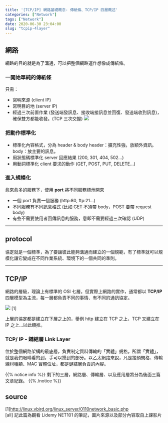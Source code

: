 ```yaml
---
title: '[TCP/IP] 網路基礎概念- 傳紙條、TCP/IP 四層概述'
categories: ["Network"]
tags: ["Network"]
date: 2020-06-30 23:04:00
slug: "tcpip-4layer"
---
```

## 網路
網路的目的就是為了溝通，可以把整個網路運作想像成傳紙條。
<!--more-->
### 一開始單純的傳紙條
只需：
- 寫明來源 (client IP)
- 寫明目的地 (server IP)
- 經過三次前置作業 (發送端發訊息、接收端接訊息並回復、發送端收到訊息)，確保雙方都能收發。(TCP 三次交握)
![](https://imgur.com/yK4lTIu.png) 

### 把動作標準化
- 標準化內容格式，分為 header & body
    header：擴充性強，放額外資訊。
    body：放主要的訊息。
- 用狀態碼標準化 server 回應結果 (200, 301, 404, 502...)
- 用動詞標準化 client 要求的動作 (GET, POST, PUT, DELETE...)

### 進入規模化
愈來愈多的服務下，使用 **port** 將不同服務標示開來
- 一個 port 負責一個服務 (http:80, ftp:21...)
- 不同服務有不同訊息格式 (比如 GET 不須帶 body，POST 要帶 request body)
- 有些不需要使用者回傳訊息的服務，意即不需要經過三次確認 (UDP)

------------------

## protocol
協定就是一個標準，為了要讓彼此能夠溝通而建立的一個規範，有了標準就可以規模化讓它變成在不同作業系統、環境下的一個共同的準則。

-------------

## TCP/IP
網路的層級，理論上有標準的 OSI 七層。但實際上網路的實作，通常都以 **TCP/IP** 四層模型為主流，每一層都負責不同的事情、有不同的通訊協定。

![](https://imgur.com/9QQQFU0.png)
[1]

上層的協定都是建立在下層之上的，舉例 http 建立在 TCP 之上，TCP 又建立在 IP 之上...以此類推。

### TCP/ IP - 鏈結層 Link Layer
位於整個網路架構的最底層，負責制定資料傳輸的「實體」規格。所謂「實體」，就是我們眼睛看的到，手可以摸到的部分。以乙太網路來說，凡是接頭規格、傳輸線材種類、MAC 實體位址，都是鏈結層負責的內容。

{{% notice info %}}
剩下的三層，網路層、傳輸層、以及應用層將分為後面三篇文章紀錄。
{{% /notice %}}

## source
[1]http://linux.vbird.org/linux_server/0110network_basic.php   
[all] 記此篇為觀看 Lidemy NET101 的筆記，圖片來源以及部分內容取自上課影片